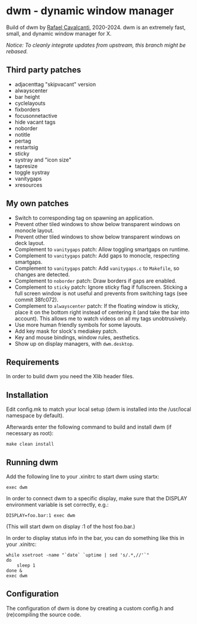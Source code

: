 # dwm - dynamic window manager

Build of dwm by [Rafael Cavalcanti](https://rafaelc.org/dev), 2020-2024. dwm is an extremely fast, small, and dynamic window manager for X.

_Notice: To cleanly integrate updates from upstream, this branch might be rebased._

## Third party patches

- adjacenttag "skipvacant" version
- alwayscenter
- bar height
- cyclelayouts
- fixborders
- focusonnetactive
- hide vacant tags
- noborder
- notitle
- pertag
- restartsig
- sticky
- systray and "icon size"
- tapresize
- toggle systray
- vanitygaps
- xresources

## My own patches

- Switch to corresponding tag on spawning an application.
- Prevent other tiled windows to show below transparent windows on monocle layout.
- Prevent other tiled windows to show below transparent windows on deck layout.
- Complement to `vanitygaps` patch: Allow toggling smartgaps on runtime.
- Complement to `vanitygaps` patch: Add gaps to monocle, respecting smartgaps.
- Complement to `vanitygaps` patch: Add `vanitygaps.c` to `Makefile`, so changes are detected.
- Complement to `noborder` patch: Draw borders if gaps are enabled.
- Complement to `sticky` patch: Ignore sticky flag if fullscreen. Sticking a full screen window is not useful and prevents from switching tags (see commit 38fc072).
- Complement to `alwayscenter` patch: If the floating window is sticky, place it on the bottom right instead of centering it (and take the bar into account). This allows me to watch videos on all my tags unobtrusively.
- Use more human friendly symbols for some layouts.
- Add key mask for slock's mediakey patch.
- Key and mouse bindings, window rules, aesthetics.
- Show up on display managers, with `dwm.desktop`.

## Requirements

In order to build dwm you need the Xlib header files.

## Installation

Edit config.mk to match your local setup (dwm is installed into
the /usr/local namespace by default).

Afterwards enter the following command to build and install dwm (if
necessary as root):

    make clean install

## Running dwm

Add the following line to your .xinitrc to start dwm using startx:

    exec dwm

In order to connect dwm to a specific display, make sure that
the DISPLAY environment variable is set correctly, e.g.:

    DISPLAY=foo.bar:1 exec dwm

(This will start dwm on display :1 of the host foo.bar.)

In order to display status info in the bar, you can do something
like this in your .xinitrc:

    while xsetroot -name "`date` `uptime | sed 's/.*,//'`"
    do
    	sleep 1
    done &
    exec dwm

## Configuration

The configuration of dwm is done by creating a custom config.h
and (re)compiling the source code.
